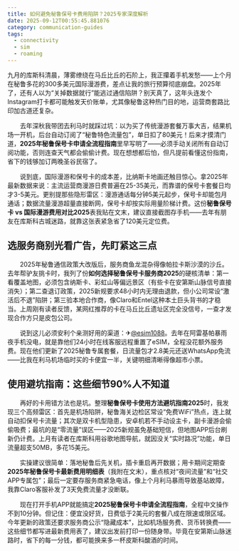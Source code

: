```yaml
---
title: 如何避免秘鲁保号卡费用陷阱？2025专家深度解析
date: 2025-09-12T00:55:45.881076
category: communication-guides
tags:
  - connectivity
  - sim
  - roaming
---
```


九月的库斯科清晨，薄雾缭绕在马丘比丘的石阶上，我正攥着手机发愁——上个月在秘鲁多花的300多美元国际漫游费，差点让我的旅行预算彻底崩盘。2025年了，还有人以为“关掉数据就行”能逃过通信陷阱？别天真了，这年头连发个Instagram打卡都可能触发天价账单，尤其像秘鲁这种热门目的地，运营商套路比印加古道还复杂。

　　去年深秋我带团去利马时就踩过坑：以为买了传统漫游套餐万事大吉，结果机场一开机，后台自动订阅了“秘鲁特色流量包”，单日扣了80美元！后来才摸清门道，**2025年秘鲁保号卡申请全流程指南**里早写明了——必须手动关闭所有自动订阅功能，否则连查天气都会偷偷计费。现在想想都后怕，但凡提前看懂这份指南，省下的钱够加订两晚圣谷民宿了。

　　说到底，国际漫游和保号卡的成本差，比纳斯卡地画还触目惊心。拿2025年最新数据来说：主流运营商漫游日费普遍在25-35美元，而靠谱的保号卡套餐日均才3-5美元。更别提那些隐形雷区：漫游通话每分钟5美元起步，保号卡却能包月通话；数据流量漫游超量直接断网，保号卡却按实际用量阶梯计费。这份**秘鲁保号卡 vs 国际漫游费用对比2025**表我贴在文末，建议直接截图存手机——去年有朋友在库斯科古城迷路，就靠这张表紧急省了120美元定位费。

## 选服务商别光看广告，先盯紧这三点

　　2025年秘鲁通信政策大改版后，服务商鱼龙混杂得像帕拉卡斯沙漠的沙丘。去年帮驴友挑卡时，我列了份**如何选择秘鲁保号卡服务商2025**的硬核清单：第一看覆盖地图，必须包含纳斯卡、彩虹山等偏远景区（有些卡在安第斯山脉信号直接消失）；第二查退订政策，2025新规要求48小时内无理由退款，但小公司常设“激活后不退”陷阱；第三验本地合作商，像Claro和Entel这种本土巨头背书的才稳当。上周刚有读者反馈，某网红推荐的卡在马丘比丘遗址区完全没信号，一查才发现合作方只是皮包公司。

　　说到这儿必须安利个亲测好用的渠道：✈[@esim1088](https://t.me/s/esim1088)。去年在阿雷基帕暴雨夜手机没电，就是靠他们24小时在线客服远程重置了eSIM，全程没花额外服务费。现在他们更新了2025秘鲁专属套餐，日流量包才2.8美元还送WhatsApp免流——比我在利马机场临时买的卡便宜一半，关键明细清晰得像超市小票。

## 使用避坑指南：这些细节90%人不知道

　　再好的卡用错方法也是坑。整理**秘鲁保号卡使用方法避坑指南2025**时，我发现三个高频雷区：首先是机场陷阱，秘鲁海关边检区常设“免费WiFi”热点，连上就自动扣保号卡流量；其次是双卡机型隐患，安卓机若不手动设主卡，副卡漫游会偷偷吸费；最坑的是“零流量”误区——2025新规虽免基础短信，但地图APP后台刷新仍计费。上月有读者在库斯科用谷歌地图导航，就因没关“实时路况”功能，单日流量超支50MB，多花15美元。

　　实操建议很简单：落地秘鲁后先关机，插卡重启再开数据；用卡期间定期查**2025年秘鲁保号卡最新费用明细表**（我附在文末），重点核对“夜间流量”和“社交APP专属包”；最后一定要存服务商紧急电话，像上个月利马暴雨导致基站故障，我靠Claro客服补发了3天免费流量才没断联。

　　现在打开手机APP就能搞定**2025秘鲁保号卡申请全流程指南**，全程中文操作不到10分钟。但记住：便宜没好货，日费低于2美元的套餐八成在限速或限区域。今年更新的政策还要求服务商公示“隐藏成本”，比如机场服务费、货币转换费——这些细节都写进最新费用表了，建议出发前打印一份随身带。毕竟在安第斯山脉迷路时，省下的每一分钱，都可能换来多一杯皮斯科酸酒的时间。